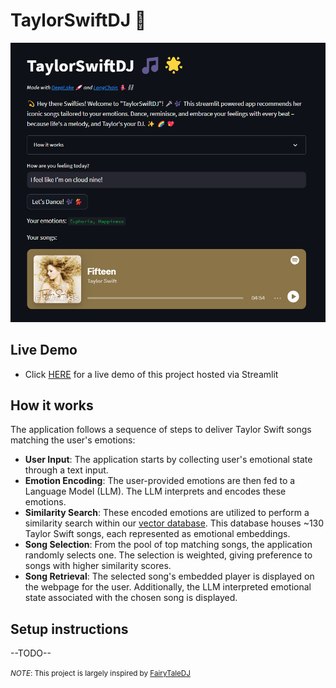# TaylorSwiftDJ 🌟

<div align = 'center'> 
    <a href ='https://taylor-swift-dj.streamlit.app/' target="_blank" rel="noopener noreferrer" >
	    <img src ='https://github.com/mchockal/large_language_models/blob/main/TaylorSwiftDJ/resources/app_screenshot.png' alt="TaylorSwiftDJ app screenshot">
    </a>
</div>

## Live Demo
- Click [HERE](https://taylor-swift-dj.streamlit.app/) for a live demo of this project hosted via Streamlit
  
## How it works
The application follows a sequence of steps to deliver Taylor Swift songs matching the user's emotions:
- **User Input**: The application starts by collecting user's emotional state through a text input.
- **Emotion Encoding**: The user-provided emotions are then fed to a Language Model (LLM). The LLM interprets and encodes these emotions.
- **Similarity Search**: These encoded emotions are utilized to perform a similarity search within our [vector database](https://www.deeplake.ai/). This database houses ~130 Taylor Swift songs, each represented as emotional embeddings.
- **Song Selection**: From the pool of top matching songs, the application randomly selects one. The selection is weighted, giving preference to songs with higher similarity scores.
- **Song Retrieval**: The selected song's embedded player is displayed on the webpage for the user. Additionally, the LLM interpreted emotional state associated with the chosen song is displayed.

## Setup instructions
--TODO--

<small>_NOTE_: This project is largely inspired by [FairyTaleDJ](https://github.com/FrancescoSaverioZuppichini/FairytaleDJ)</small>
